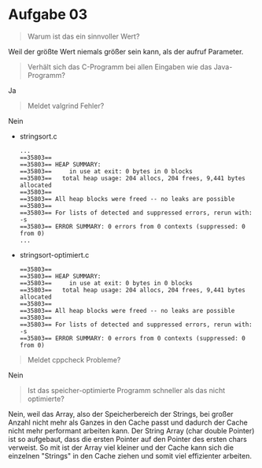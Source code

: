 # Aufgabe 03

> Warum ist das ein sinnvoller Wert?

Weil der größte Wert niemals größer sein kann, 
als der aufruf Parameter.

> Verhält sich das C-Programm bei allen Eingaben wie das Java-Programm?

Ja

> Meldet valgrind Fehler?

Nein

- stringsort.c
    ```
    ...
    ==35803==
    ==35803== HEAP SUMMARY:
    ==35803==     in use at exit: 0 bytes in 0 blocks
    ==35803==   total heap usage: 204 allocs, 204 frees, 9,441 bytes allocated
    ==35803==
    ==35803== All heap blocks were freed -- no leaks are possible
    ==35803==
    ==35803== For lists of detected and suppressed errors, rerun with: -s
    ==35803== ERROR SUMMARY: 0 errors from 0 contexts (suppressed: 0 from 0)
    ...
    ```
- stringsort-optimiert.c
    ```
    ==35803==
    ==35803== HEAP SUMMARY:
    ==35803==     in use at exit: 0 bytes in 0 blocks
    ==35803==   total heap usage: 204 allocs, 204 frees, 9,441 bytes allocated
    ==35803==
    ==35803== All heap blocks were freed -- no leaks are possible
    ==35803==
    ==35803== For lists of detected and suppressed errors, rerun with: -s
    ==35803== ERROR SUMMARY: 0 errors from 0 contexts (suppressed: 0 from 0)
    ```


> Meldet cppcheck Probleme?
 
Nein

> Ist das speicher-optimierte Programm schneller als das nicht optimierte?

Nein, weil das Array, also der Speicherbereich der Strings, bei großer Anzahl nicht mehr
als Ganzes in den Cache passt und dadurch der Cache nicht mehr performant arbeiten kann.
Der String Array (char double Pointer) ist so aufgebaut, dass die ersten Pointer auf
den Pointer des ersten chars verweist. So mit ist der Array viel kleiner und der Cache kann sich die einzelnen "Strings" in den Cache ziehen und somit viel effizienter arbeiten.